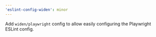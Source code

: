 ```yaml
---
'eslint-config-widen': minor
---
```


Add `widen/playwright` config to allow easily configuring the Playwright ESLint
config.
